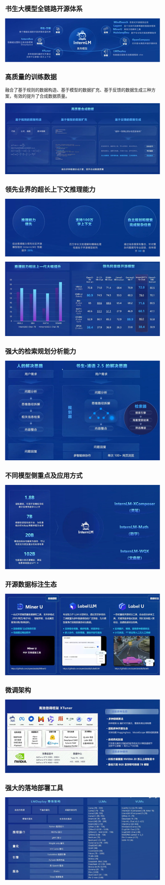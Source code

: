 ## 书生大模型全链路开源体系
<p align="center">
  <img src="pic/road.png" alt="描述" />
</p>

## 高质量的训练数据
融合了基于规则的数据构造、基于模型的数据扩充、基于反馈的数据生成三种方案，有效的提升了合成数据质量。
<p align="center">
  <img src="pic/data.png" alt="描述" />
</p>

## 领先业界的超长上下文推理能力
<p align="center">
  <img src="pic/power.png" alt="描述" />
</p>
<p align="center">
  <img src="pic/power1.png" alt="描述" />
</p>

## 强大的检索规划分析能力
<p align="center">
  <img src="pic/searn.png" alt="描述" />
</p>

## 不同模型侧重点及应用方式
<p align="center">
  <img src="pic/open.png" alt="描述" />
</p>

## 开源数据标注生态
<p align="center">
  <img src="pic/datalabel.png" alt="描述" />
</p>

## 微调架构
<p align="center">
  <img src="pic/xt.png" alt="描述" />
</p>

## 强大的落地部署工具
<p align="center">
  <img src="pic/bs.png" alt="描述" />
</p>
